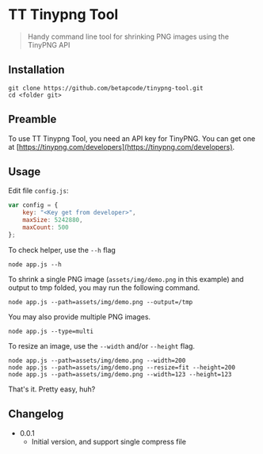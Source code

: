# TT Tinypng Tool

> Handy command line tool for shrinking PNG images using the TinyPNG API

## Installation

	git clone https://github.com/betapcode/tinypng-tool.git
    cd <folder git>

## Preamble

To use TT Tinypng Tool, you need an API key for TinyPNG. You can get one at [https://tinypng.com/developers](https://tinypng.com/developers).

## Usage

Edit file `config.js`:

```js
var config = {
    key: "<Key get from developer>",
    maxSize: 5242880,
    maxCount: 500
};
```

To check helper, use the `--h` flag

	node app.js --h

To shrink a single PNG image (`assets/img/demo.png` in this example) and output to tmp folded, you may run the following command.

	node app.js --path=assets/img/demo.png --output=/tmp

You may also provide multiple PNG images.

	node app.js --type=multi

To resize an image, use the `--width` and/or `--height` flag.

	node app.js --path=assets/img/demo.png --width=200
	node app.js --path=assets/img/demo.png --resize=fit --height=200
	node app.js --path=assets/img/demo.png --width=123 --height=123

That's it. Pretty easy, huh?

## Changelog

* 0.0.1
	* Initial version, and support single compress file
